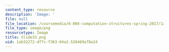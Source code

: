 ```yaml
---
content_type: resource
description: 'Image: '
file: null
file_location: /coursemedia/6-004-computation-structures-spring-2017/1ab32272df7cf36304a2526469a78a24_Slide33.png
file_type: image/png
resourcetype: Image
title: Slide33.png
uid: 1ab32272-df7c-f363-04a2-526469a78a24
---
```


